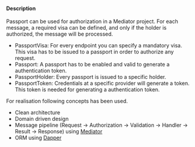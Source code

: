 #### Description

Passport can be used for authorization in a Mediator project. For each message, a required visa can be defined, and only if the holder is authorized, the message will be processed.

- PassportVisa: For every endpoint you can specify a mandatory visa. This visa has to be issued to a passport in order to authorize any request.
- Passport: A passport has to be enabled and valid to generate a authentication token.
- PassportHolder: Every passport is issued to a specific holder.
- PassportToken: Credentials at a specific provider will generate a token. This token is needed for generating a authentication token.

For realisation following concepts has been used.

- Clean architecture
- Domain driven design
- Message pipeline (Request -> Authorization -> Validation -> Handler -> Result -> Response) using [Mediator](https://github.com/martinothamar/Mediator)
- ORM using [Dapper](https://github.com/DapperLib/Dapper)